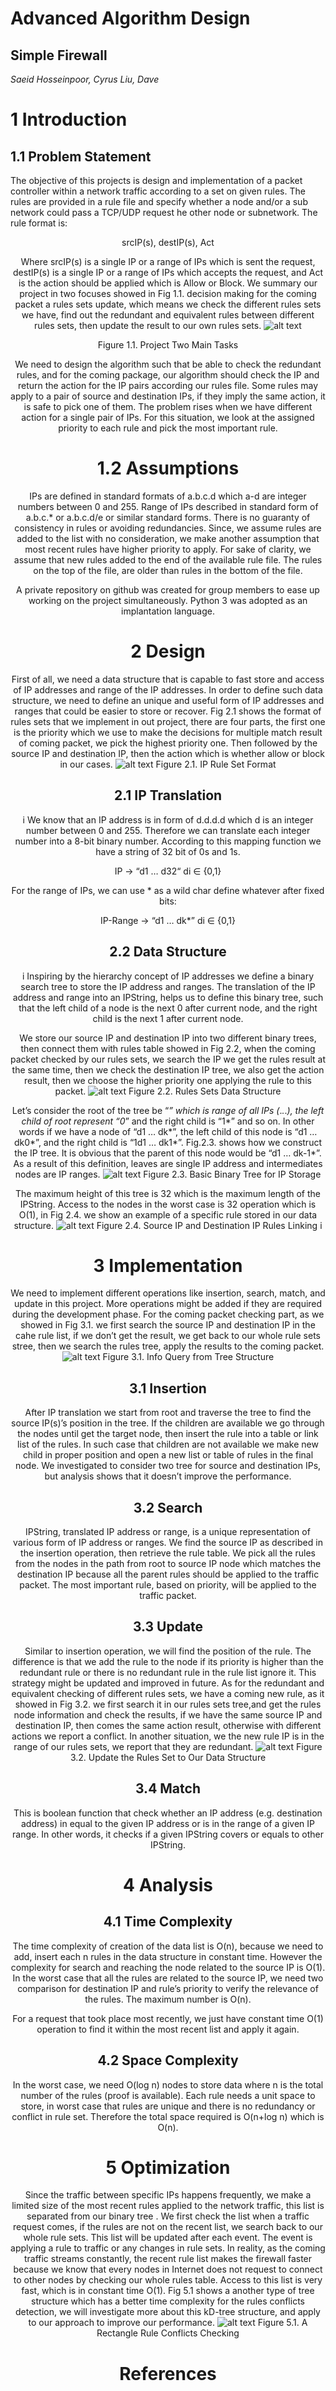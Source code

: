 # Advanced Algorithm Design
## Simple Firewall
*Saeid Hosseinpoor, Cyrus Liu, Dave*

# 1 Introduction

## 1.1 Problem Statement
  <p>The objective of this projects is design and implementation of a packet controller within a network traffic according to a set on given rules. The rules are provided in a rule file and specify whether a node and/or a sub network could pass a TCP/UDP request he other node or subnetwork. The rule format is:</p>
  <Center>srcIP(s), destIP(s), Act<Center>

  Where srcIP(s) is a single IP or a range of IPs which is sent the request, destIP(s)  is a single IP or a range of IPs which accepts the request, and Act is the action should be applied which is Allow or Block. We summary our project in two focuses showed in Fig 1.1. decision making for the coming packet a rules sets update, which means we check the different rules sets we have, find out the redundant and equivalent rules between different rules sets, then update the result to our own rules sets.
  ![alt text](https://github.com/saiedhp/Simple-Firewall/blob/master/img/project-focus.jpg "two main tasks")
                                    <center>Figure 1.1. Project Two Main Tasks</center>

  We need to design the algorithm such that be able to check the redundant rules, and for the coming package, our algorithm should check the IP and return the action for the IP pairs according our rules file. Some rules may apply to a pair of source and destination IPs, if they imply the same action, it is safe to pick one of them. The problem rises when we have different action for a single pair of IPs. For this situation, we look at the assigned priority to each rule and pick the most important rule.


# 1.2 Assumptions

  IPs are defined in standard formats of a.b.c.d which a-d are integer numbers between 0 and 255. Range of IPs described in standard form of a.b.c.* or a.b.c.d/e or similar standard forms. There is no guaranty of consistency in rules or avoiding redundancies. Since, we assume rules are added to the list with no consideration, we make another assumption that most recent rules have higher priority to apply. For sake of clarity, we assume that new rules added to the end of the available rule file. The rules on the top of the file, are older than rules in the bottom of the file.

  A private repository on github was created for group members to ease up working on the project simultaneously. Python 3 was adopted as an implantation language.

# 2 Design

  First of all, we need a data structure that is capable to fast store and access of IP addresses and range of the IP addresses. In order to define such data structure, we need to define an unique and useful form of IP addresses and ranges that could be easier to store or recover. Fig 2.1 shows the format of rules sets that we implement in out project, there are four parts, the first one is the  priority which we use to make the decisions for multiple match result of coming packet, we pick the highest priority one. Then followed by the source IP and destination IP, then the action which is whether allow or block in our cases.
  ![alt text](https://github.com/saiedhp/Simple-Firewall/blob/master/img/rules-node.png "rule node")
  Figure 2.1. IP Rule Set Format

## 2.1 IP Translation
i
  We know that an IP address is in form of d.d.d.d which d is an integer number between 0 and 255. Therefore we can translate each integer number into a 8-bit binary number. According to this mapping function we have a string of 32 bit of 0s and 1s.

   <Center>IP → “d1 …  d32“   di ∈ {0,1}<Center>

   For the range of IPs, we can use * as a wild char define whatever after fixed bits:

<Center>IP-Range → “d1 …  dk*”   di ∈ {0,1}<Center>

## 2.2 Data Structure
i
  Inspiring by the hierarchy concept of IP addresses we define a binary search tree to store the IP address and ranges. The translation of the IP address and range into an IPString, helps us to define this  binary tree, such that the left child of a node is the next 0 after current node, and the right child is the next 1 after current node.

  We store our source IP and destination IP into two different binary trees, then connect them with rules table showed in Fig 2.2, when the coming packet checked by our rules sets,  we search the IP we get the rules result at the same time, then we check the destination IP tree, we also get the action result, then we choose the higher priority one applying the rule to this packet.
    ![alt text](https://github.com/saiedhp/Simple-Firewall/blob/master/img/rule-tree.png "rule tree")
    Figure 2.2. Rules Sets Data Structure

  Let’s consider the root of the tree be “*” which is range of all IPs (*.*.*.*), the left child of root represent “0*” and the right child is “1*” and so on. In other words if we have a node of  “d1 …  dk*”, the left child of this node is “d1 …  dk0*”, and the right child is “1d1 …  dk1*”. Fig.2.3. shows how we construct the IP tree. It is obvious that the parent of this node would be “d1 …  dk-1*”. As a result of this definition, leaves are single IP address and intermediates nodes are IP ranges.
  ![alt text](https://github.com/saiedhp/Simple-Firewall/blob/master/img/IPTree.jpg "IP tree")
         Figure 2.3. Basic Binary Tree for IP Storage

  The maximum height of this tree is 32 which is the maximum length of the IPString. Access to the nodes in the worst case is 32 operation which is O(1), in Fig 2.4. we show an example of a specific rule stored in our data structure.
  ![alt text](https://github.com/saiedhp/Simple-Firewall/blob/master/img/rules_tree_example.png "rules tree instance")
  Figure 2.4. Source IP and Destination IP Rules Linking
i
# 3 Implementation

  We need to implement different operations like insertion, search, match, and update in this project. More operations might be added if they are required during the development phase. For the coming packet checking part, as we showed in Fig 3.1. we first search the source IP and destination IP in the cahe rule list, if we don’t get the result, we get back to our whole rule sets stree, then we search the rules tree, apply the results to the coming packet.
  ![alt text](https://github.com/saiedhp/Simple-Firewall/blob/master/img/search.png "search")
  Figure 3.1. Info Query from Tree Structure

## 3.1 Insertion

  After IP translation we start from root and traverse the tree to find the source IP(s)’s position in the tree. If the children are available we go through the nodes until get the target node, then insert the rule into a table or link list of the rules. In such case that children are not available we make new child in proper position and open a new list or table of rules in the final node.
We investigated to consider two tree for source and destination IPs, but analysis shows that it doesn’t improve the performance.

## 3.2 Search

  IPString, translated IP address or range, is a unique representation of various form of IP address or ranges. We find the source IP as described in the insertion operation, then retrieve the rule table. We pick all the rules from the nodes in the path from root to source IP node which matches the destination IP because all the parent rules should be applied to the traffic packet. The most important rule, based on priority, will be applied to the traffic packet.

## 3.3 Update

  Similar to insertion operation, we will find the position of the rule. The difference is that we add the rule to the node if its priority is higher than the redundant rule or there is no redundant rule in the rule list ignore it. This strategy might be updated and improved in future. As for the redundant  and equivalent checking of different rules sets, we have a coming new rule, as it showed in Fig 3.2. we first search it in our rules sets tree,and get the rules node information and check the results, if we have the same source IP and destination IP, then comes the same action result, otherwise with different actions we report a conflict. In another situation, we the new rule IP is in the range of our rules sets, we report that they are redundant.
  ![alt text](https://github.com/saiedhp/Simple-Firewall/blob/master/img/update.png "update")
  Figure 3.2. Update the Rules Set to Our Data Structure

## 3.4 Match

  This is boolean function that check whether an IP address (e.g. destination address) in equal to the given IP address or is in the range of a given IP range. In other words, it checks if a given IPString covers or equals to other IPString.

# 4 Analysis
## 4.1 Time Complexity

  The time complexity of creation of the data list is O(n), because we need to add, insert each n rules in the data structure in constant time. However the complexity for search and reaching the node related to the source IP is O(1). In the worst case that all the rules are related to the source IP, we need two comparison for destination IP and rule’s priority to verify the relevance of the rules. The maximum number is O(n).

  For a request that took place most recently, we just have constant time O(1) operation to find it within the most recent list and apply it again.

## 4.2 Space Complexity

  In the worst case, we need O(log n) nodes to store data where n is the total number of the rules (proof is available). Each rule needs a unit space to store, in worst case that rules are unique and there is no redundancy or conflict in rule set. Therefore the total space required is O(n+log n) which is O(n).

# 5 Optimization

  Since the traffic between specific IPs happens frequently, we make a limited size of the most recent rules applied to the network traffic, this list is separated from our binary tree . We first check the list when a traffic request comes, if the rules are not on the recent list, we search back to our whole rule sets. This list will be updated after each event. The event is applying a rule to traffic or any changes in rule sets. In reality, as the coming traffic streams constantly, the recent rule list makes the firewall faster because we know that every nodes in Internet does not request to connect to other nodes by checking our whole rules table. Access to this list is very fast, which is in constant time O(1). Fig 5.1 shows a another type of tree structure which has a better time complexity for the rules conflicts detection, we will investigate more about this kD-tree structure, and apply to our approach to improve our performance.
  ![alt text](https://github.com/saiedhp/Simple-Firewall/blob/master/img/optimization.png "optimization")
  Figure 5.1. A Rectangle Rule Conflicts Checking

# References
